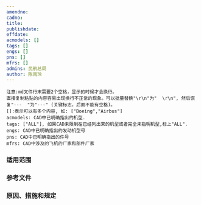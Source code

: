 ```yaml
---
amendno:   
cadno:   
title:   
publishdate:   
effdate:   
acmodels: []  
tags: []  
engs: []  
pns: []  
mfrs: []  
admins: 民航总局  
author: 陈南玲  
---
```

```  正式的内容请删除此部分说明
注意:md文件行末需要2个空格，显示的时候才会换行。
直接复制粘贴的内容容易出现换行不正常的现象。可以批量替换"\r\n"为"  \r\n", 然后恢复"---  "为"---" (关键标志，后面不能有空格)。
[]:表示可以有多个内容, 如: ["Boeing","Airbus"]
acmodels: CAD中已明确指出的机型.
tags: ["ALL"], 如果CAD未限制在已经列出来的机型或者完全未指明机型,标上"ALL".
engs: CAD中已明确指出的发动机型号
pns: CAD中已明确指出的件号
mfrs: CAD中涉及的飞机的厂家和部件厂家
```

### 适用范围  

<!--more-->  
### 参考文件  

### 原因、措施和规定  